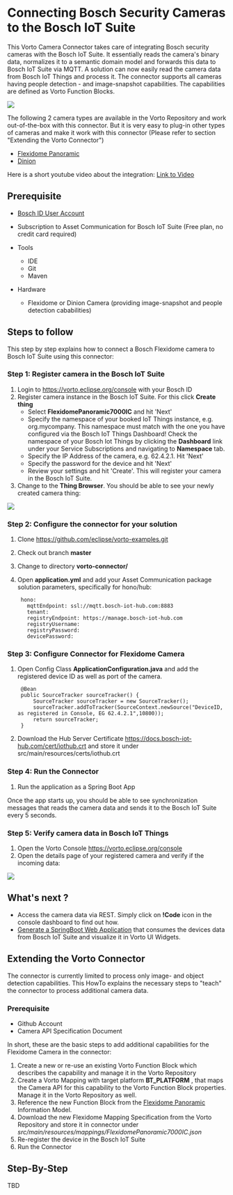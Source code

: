 # Connecting Bosch Security Cameras to the Bosch IoT Suite 

This Vorto Camera Connector takes care of integrating Bosch security cameras with the Bosch IoT Suite. It essentially reads the camera's binary data, normalizes it to a semantic domain model and forwards this data to Bosch IoT Suite via MQTT. A solution can now easily read the camera data from Bosch IoT Things and process it.
The connector supports all cameras having people detection - and image-snapshot capabilities.
The capabilities are defined as Vorto Function Blocks. 

<img src="images/overview.gif"/>

The following 2 camera types are available in the Vorto Repository and work out-of-the-box with this connector. But it is very easy to plug-in other types of cameras and make it work with this connector (Please refer to section "Extending the Vorto Connector")

* [Flexidome Panoramic](https://vorto.eclipse.org/#/details/com.bosch.bt.camera:FlexidomePanoramic7000IC:0.0.2) 
* [Dinion](https://vorto.eclipse.org/#/details/com.bosch.bt.camera:DinionIPStarlight8000MP:0.0.1)

Here is a short youtube video about the integration: [Link to Video](https://www.youtube.com/watch?v=P6m-6NMoN_Y&feature=youtu.be)

## Prerequisite

* [Bosch ID User Account](https://accounts.bosch-iot-suite.com)
* Subscription to Asset Communication for Bosch IoT Suite (Free plan, no credit card required)

* Tools
	* IDE
	* Git
	* Maven

* Hardware
	* Flexidome or Dinion Camera (providing image-snapshot and people detection cababilities)

## Steps to follow

This step by step explains how to connect a Bosch Flexidome camera to Bosch IoT Suite using this connector:

### Step 1: Register camera in the Bosch IoT Suite

1. Login to https://vorto.eclipse.org/console with your Bosch ID
2. Register camera instance in the Bosch IoT Suite. For this click **Create thing**
	* Select **FlexidomePanoramic7000IC** and hit 'Next'
	* Specify the namespace of your booked IoT Things instance, e.g. org.mycompany. This namespace must match with the one you have configured via the Bosch IoT Things Dashboard! Check the namespace of your Bosch Iot Things by clicking the **Dashboard** link under your Service Subscriptions and navigating to **Namespace** tab.
	* Specify the IP Address of the camera, e.g. 62.4.2.1. Hit 'Next'
	* Specify the password for the device and hit 'Next'
	* Review your settings and hit 'Create'. This will register your camera in the Bosch IoT Suite.
3. Change to the **Thing Browser**. You should be able to see your newly created camera thing:

![](images/thingbrowser.png)

### Step 2: Configure the connector for your solution

1. Clone https://github.com/eclipse/vorto-examples.git
2. Check out branch **master**
3. Change to directory **vorto-connector/**
3. Open **application.yml** and add your Asset Communication package solution parameters, specifically for hono/hub:

		hono:
		  mqttEndpoint: ssl://mqtt.bosch-iot-hub.com:8883
  	  	  tenant: 
          registryEndpoint: https://manage.bosch-iot-hub.com
          registryUsername: 
          registryPassword: 
          devicePassword:     


### Step 3: Configure Connector for Flexidome Camera

1. Open Config Class **ApplicationConfiguration.java** and add the registered device ID as well as port of the camera.


		@Bean
		public SourceTracker sourceTracker() {
			SourceTracker sourceTracker = new SourceTracker();
			sourceTracker.addToTracker(SourceContext.newSource("DeviceID, as registered in Console, EG 62.4.2.1",10800));
			return sourceTracker;
		}

2. Download the Hub Server Certificate https://docs.bosch-iot-hub.com/cert/iothub.crt and store it under src/main/resources/certs/iothub.crt


### Step 4: Run the Connector

1. Run the application as a Spring Boot App

Once the app starts up, you should be able to see synchronization messages that reads the camera data and sends it to the Bosch IoT Suite every 5 seconds. 

### Step 5: Verify camera data in Bosch IoT Things

1. Open the Vorto Console https://vorto.eclipse.org/console
2. Open the details page of your registered camera and verify if the incoming data:

![](images/data_verification_console.png)

## What's next ? 

* Access the camera data via REST. Simply click on **!Code** icon in the console dashboard to find out how.
* [Generate a SpringBoot Web Application](https://github.com/eclipse/vorto/blob/development/docs/tutorials/create_webapp_dashboard.md) that consumes the devices data from Bosch IoT Suite and visualize it in Vorto UI Widgets.

## Extending the Vorto Connector 

The connector is currently limited to process only image- and object detection capabilities. 
This HowTo explains the necessary steps to "teach" the connector to process additional camera data.

### Prerequisite

* Github Account
* Camera API Specification Document

In short, these are the basic steps to add additional capabilities for the Flexidome Camera in the connector:

1. Create a new or re-use an existing Vorto Function Block which describes the capability and manage it in the Vorto Repository
2. Create a Vorto Mapping with target platform **BT_PLATFORM** , that maps the Camera API for this capability to the Vorto Function Block properties. Manage it in the Vorto Repository as well.
3. Reference the new Function Block from the [Flexidome Panoramic](https://vorto.eclipse.org/#/details/com.bosch.bt.camera:FlexidomePanoramic7000IC:0.0.2) Information Model.
4. Download the new Flexidome Mapping Specification from the Vorto Repository and store it in connector under _src/main/resources/mappings/FlexidomePanoramic7000IC.json_
5. Re-register the device in the Bosch IoT Suite
6. Run the Connector

## Step-By-Step

TBD
